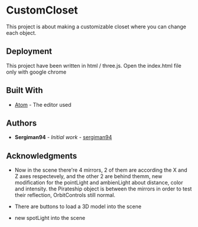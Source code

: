 # CustomCloset

This project is about making a customizable closet where you can change each object.

## Deployment

This project have been written in html / three.js.
Open the index.html file only with google chrome

## Built With

* [Atom](https://atom.io/) - The editor used

## Authors

* **Sergiman94** - *Initial work* - [sergiman94](https://twitter.com/sergiman94)


## Acknowledgments

* Now in the scene there're 4 mirrors, 2 of them are according the X and Z axes respectevely,
  and the other 2 are behind themm, new modification for the pointLight and ambienLight about
  distance, color and intensity. the Pirateship object is between the mirrors in order to test
  their reflection, OrbitControls still normal.

* There are buttons to load a 3D model into the scene
* new spotLight into the scene
